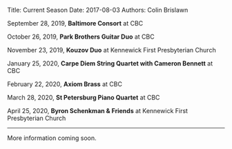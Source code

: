 Title: Current Season
Date: 2017-08-03
Authors: Colin Brislawn
<!--
Template: article_list
Status: hidden
-->

September 28, 2019, **Baltimore Consort** at CBC

October 26, 2019, **Park Brothers Guitar Duo** at CBC

November 23, 2019, **Kouzov Duo** at Kennewick First Presbyterian Church

January 25, 2020, **Carpe Diem String Quartet with Cameron Bennett** at CBC

February 22, 2020, **Axiom Brass** at CBC

March 28, 2020, **St Petersburg Piano Quartet** at CBC

April 25, 2020, **Byron Schenkman & Friends** at Kennewick First Presbyterian Church

---

More information coming soon.

<!--
## [Jovanni-Rey de Pedro]({filename}/2018-2019/JovanniReydePedro.md)

[![ ]({filename}/images/2018-2019/Jovanni-Rey-dePedro-400.jpg){:.homepageimage}]({filename}/2018-2019/JovanniReydePedro.md)
#### September 22, 2018 7:30 pm at <br>[Columbia Basin College, Performing Arts Theatre](https://goo.gl/maps/BZDawJuNMRM2)

---

## [The Byrd Ensemble]({filename}/2018-2019/ByrdEnsemble2018.md)
[![ ]({filename}/images/2018-2019/The-Byrd-Ensemble-400.jpg){}]({filename}/2018-2019/ByrdEnsemble2018.md)
#### October 27, 2018 7:30 pm at <br>[Columbia Basin College, Performing Arts Theatre](https://goo.gl/maps/BZDawJuNMRM2)

---

## [Frisson]({filename}/2018-2019/Frisson.md)
[![ ]({filename}/images/2018-2019/Frisson-400.jpg){}]({filename}/2018-2019/Frisson.md)
#### November 17, 2018 7:30 pm at <br>[Kennewick First Presbyterian Church](https://www.google.com/maps/place/Kennewick+First+Presbyterian+Church)

---

## [Maxwell Quartet]({filename}/2018-2019/MaxwellQuartet.md)
[![ ]({filename}/images/2018-2019/Maxwell-Quartet-400.jpg){}]({filename}/2018-2019/MaxwellQuartet.md)
#### January 26, 2019 7:30 pm at <br>[Columbia Basin College, Performing Arts Theatre](https://goo.gl/maps/BZDawJuNMRM2)

---

## [Ensemble Caprice]({filename}/2018-2019/EnsembleCaprice.md)
[![ ]({filename}/images/2018-2019/Ensemble-Caprice-400.jpg){}]({filename}/2018-2019/EnsembleCaprice.md)
#### February 23, 2019 7:30 pm at <br>[Columbia Basin College, Performing Arts Theatre](https://goo.gl/maps/BZDawJuNMRM2)

---

## [Aristeia Trio]({filename}/2018-2019/AristeiaTrio.md)
[![ ]({filename}/images/2018-2019/Aristeia-Trio-400.jpg){}]({filename}/2018-2019/AristeiaTrio.md)
#### March 23, 2019 7:30 pm at <br>[Columbia Basin College, Performing Arts Theatre](https://goo.gl/maps/BZDawJuNMRM2)

---

## [Paul O’Dette and Ronn McFarlane]({filename}/2018-2019/PaulandRon.md)
[![ ]({filename}/images/2018-2019/PaulandRon-400.jpg){}]({filename}/2018-2019/PaulandRon.md)
#### April 27, 2019 7:30 pm at <br>[Kennewick First Presbyterian Church](https://www.google.com/maps/place/Kennewick+First+Presbyterian+Church)

---

## [Young Artists of Distinction]({filename}/2018-2019/YoungArtists2019.md)
[![ ]({filename}/images/2018-2019/YoungArtists400.jpg){}]({filename}/2018-2019/YoungArtists2019.md)
#### May, 2019 2:00 pm at <br>[Kennewick First Presbyterian Church](https://www.google.com/maps/place/Kennewick+First+Presbyterian+Church)

---

-->

<style>

.entry-content a img {
    width: 270px;
    /* This is similar to the .floadleft class ****/
    float: left;
    padding-top: 5px;
    padding-right: 15px;
    padding-bottom: 15px;
}

</style>
